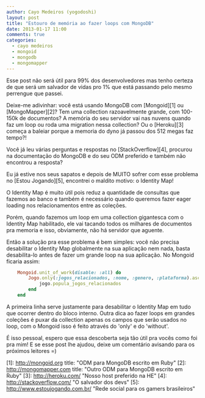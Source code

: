 ```yaml
---
author: Cayo Medeiros (yogodoshi)
layout: post
title: "Estouro de memória ao fazer loops com MongoDB"
date: 2013-01-17 11:00
comments: true
categories:
  - cayo medeiros
  - mongoid
  - mongodb
  - mongomapper
---
```

Esse post não será útil para 99% dos desenvolvedores mas tenho certeza de que será um salvador de vidas pro 1% que está passando pelo mesmo perrengue que passei.

Deixe-me adivinhar: você está usando MongoDB com [Mongoid][1] ou [MongoMapper][2]? Tem uma collection razoavelmente grande, com 100-150k de documentos? A memória do seu servidor vai nas nuvens quando faz um loop ou roda uma migration nessa collection? Ou o [Heroku][3] começa a baleiar porque a memoria do dyno já passou dos 512 megas faz tempo?!
<!-- more -->

Você já leu várias perguntas e respostas no [StackOverflow][4], procurou na documentação do MongoDB e do seu ODM preferido e também não encontrou a resposta?

Eu já estive nos seus sapatos e depois de MUITO sofrer com esse problema no [Estou Jogando][5], encontrei o maldito motivo: o Identity Map!

O Identity Map é muito útil pois reduz a quantidade de consultas que fazemos ao banco e também é necessário quando queremos fazer eager loading nos relacionamentos entre as coleções.

Porém, quando fazemos um loop em uma collection gigantesca com o Identity Map habilitado, ele vai tacando todos os milhares de documentos pra memoria e isso, obviamente, não há servidor que aguente.

Então a solução pra esse problema é bem simples: você não precisa desabilitar o Identity Map globalmente na sua aplicação nem nada, basta desabilita-lo antes de fazer um grande loop na sua aplicação. No Mongoid ficaria assim:

```ruby
	Mongoid.unit_of_work(disable: :all) do
		Jogo.only(:jogos_relacionados, :nome, :genero, :plataforma).asc(:plataforma, :nome)	.each do |jogo|
    		jogo.popula_jogos_relacionados
		end
	end
```

A primeira linha serve justamente para desabilitar o Identity Map em tudo que ocorrer dentro do bloco interno. Outra dica ao fazer loops em grandes coleções é puxar da collection apenas os campos que serão usados no loop, com o Mongoid isso é feito através do 'only' e do 'without'.

É isso pessoal, espero que essa descoberta seja tão útil pra vocês como foi pra mim! E se esse post lhe ajudou, deixe um comentário avisando para os próximos leitores =)

[1]: http://mongoid.org title: "ODM para MongoDB escrito em Ruby"
[2]: http://mongomapper.com title: "Outro ODM para MongoDB escrito em Ruby"
[3]: http://heroku.com/ "Nosso host preferido na HE"
[4]: http://stackoverflow.com/ "O salvador dos devs"
[5]: http://www.estoujogando.com.br/ "Rede social para os gamers brasileiros"
